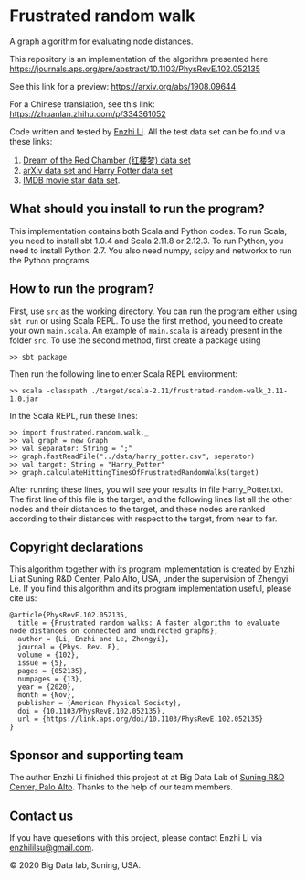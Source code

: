 # Frustrated random walk

A graph algorithm for evaluating node distances. 

This repository is an implementation of the algorithm presented here: https://journals.aps.org/pre/abstract/10.1103/PhysRevE.102.052135

See this link for a preview: https://arxiv.org/abs/1908.09644

For a Chinese translation, see this link: https://zhuanlan.zhihu.com/p/334361052


Code written and tested by [Enzhi Li](https://github.com/PrimerLi). 
All the test data set can be found via these links:  
1. [Dream of the Red Chamber (红楼梦) data set](https://github.com/PrimerLi/red_chamber_dream_network) 
2. [arXiv data set and Harry Potter data set](https://github.com/PrimerLi/graph-data)
3. [IMDB movie star data set](https://www.kaggle.com/carolzhangdc/imdb-5000-movie-dataset). 

## What should you install to run the program?
This implementation contains both Scala and Python codes. To run Scala, you need to install sbt 1.0.4 and Scala 2.11.8 or 2.12.3. To run Python, you need to install Python 2.7. You also need numpy, scipy and networkx to run the Python programs.

## How to run the program?
First, use `src` as the working directory. You can run the program either using ```sbt run``` or using Scala REPL. To use the first method, you need to create your own `main.scala`. An example of `main.scala` is already present in the folder `src`. To use the second method, first create a package using

```
>> sbt package
```

Then run the following line to enter Scala REPL environment: 

```
>> scala -classpath ./target/scala-2.11/frustrated-random-walk_2.11-1.0.jar
```

In the Scala REPL, run these lines:
```
>> import frustrated.random.walk._
>> val graph = new Graph
>> val separator: String = ";"
>> graph.fastReadFile("../data/harry_potter.csv", seperator)
>> val target: String = "Harry_Potter"
>> graph.calculateHittingTimesOfFrustratedRandomWalks(target)
```

After running these lines, you will see your results in file Harry_Potter.txt. The first line of this file is the target, and the following lines list all the other nodes and their distances to the target, and these nodes are ranked according to their distances with respect to the target, from near to far.

## Copyright declarations
This algorithm together with its program implementation is created by Enzhi Li at Suning R&D Center, Palo Alto, USA, under the supervision of Zhengyi Le. If you find this algorithm and its program implementation useful, please cite us:

```
@article{PhysRevE.102.052135,
  title = {Frustrated random walks: A faster algorithm to evaluate node distances on connected and undirected graphs},
  author = {Li, Enzhi and Le, Zhengyi},
  journal = {Phys. Rev. E},
  volume = {102},
  issue = {5},
  pages = {052135},
  numpages = {13},
  year = {2020},
  month = {Nov},
  publisher = {American Physical Society},
  doi = {10.1103/PhysRevE.102.052135},
  url = {https://link.aps.org/doi/10.1103/PhysRevE.102.052135}
}
```

## Sponsor and supporting team
The author Enzhi Li finished this project at at Big Data Lab of [Suning R&D Center, Palo Alto](http://www.ussuning.com/). Thanks to the help of our team members.

## Contact us

If you have quesetions with this project, please contact Enzhi Li via enzhililsu@gmail.com. 


© 2020 Big Data lab, Suning, USA.
